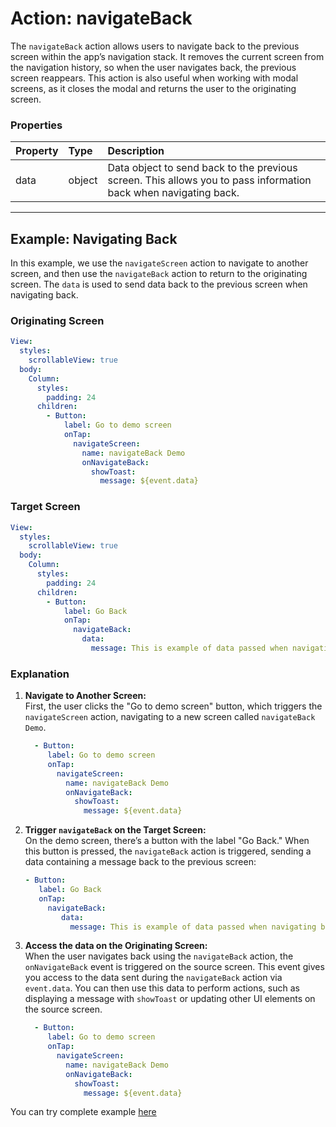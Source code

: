# Action: navigateBack

The `navigateBack` action allows users to navigate back to the previous screen within the app’s navigation stack. It removes the current screen from the navigation history, so when the user navigates back, the previous screen reappears. This action is also useful when working with modal screens, as it closes the modal and returns the user to the originating screen.

### Properties

| Property | Type   | Description                                                                                                     |
| :------- | :----- | :-------------------------------------------------------------------------------------------------------------- |
| data     | object | Data object to send back to the previous screen. This allows you to pass information back when navigating back. |

---

## Example: Navigating Back

In this example, we use the `navigateScreen` action to navigate to another screen, and then use the `navigateBack` action to return to the originating screen. The `data` is used to send data back to the previous screen when navigating back.

### Originating Screen

```yaml
View:
  styles:
    scrollableView: true
  body:
    Column:
      styles:
        padding: 24
      children:
        - Button:
            label: Go to demo screen
            onTap:
              navigateScreen:
                name: navigateBack Demo
                onNavigateBack:
                  showToast:
                    message: ${event.data}
```

### Target Screen

```yaml
View:
  styles:
    scrollableView: true
  body:
    Column:
      styles:
        padding: 24
      children:
        - Button:
            label: Go Back
            onTap:
              navigateBack:
                data:
                  message: This is example of data passed when navigating back.

```
### Explanation

1. **Navigate to Another Screen:**  
   First, the user clicks the "Go to demo screen" button, which triggers the `navigateScreen` action, navigating to a new screen called `navigateBack Demo`.

   ```yaml
     - Button:
        label: Go to demo screen
        onTap:
          navigateScreen:
            name: navigateBack Demo
            onNavigateBack:
              showToast:
                message: ${event.data}
   ```
   
2. **Trigger `navigateBack` on the Target Screen:**  
   On the demo screen, there’s a button with the label "Go Back." When this button is pressed, the `navigateBack` action is triggered, sending a data containing a message back to the previous screen:
   ```yaml
   - Button:
      label: Go Back
      onTap:
        navigateBack:
           data:
             message: This is example of data passed when navigating back.
   ```

3. **Access the data on the Originating Screen:**  
   When the user navigates back using the `navigateBack` action, the `onNavigateBack` event is triggered on the source screen. This event gives you access to the data sent during the `navigateBack` action via `event.data`. You can then use this data to perform actions, such as displaying a message with `showToast` or updating other UI elements on the source screen.
   
   ```yaml
     - Button:
        label: Go to demo screen
        onTap:
          navigateScreen:
            name: navigateBack Demo
            onNavigateBack:
              showToast:
                message: ${event.data}
   ```

You can try complete example [here](https://studio.ensembleui.com/app/e24402cb-75e2-404c-866c-29e6c3dd7992/screen/XjvL2XseLnRvYO4FS82e)
